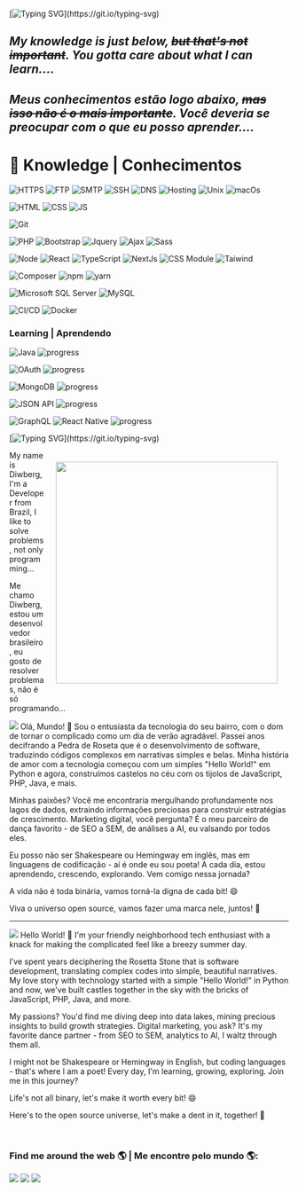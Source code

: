 [![Typing SVG](https://readme-typing-svg.herokuapp.com?font=Pangolin&size=35&duration=3000&pause=0&color=F7C544&center=true&vCenter=true&multiline=true&repeat=false&width=1000&height=100&lines=Welcome+to+my+GitHub...+If+you're+a+recruiter...+;Hit+me+up+-+I'm+looking+for+new+opportunities!)](https://git.io/typing-svg)
## _My knowledge is just below, ~~but that's not important~~. You gotta care about what I can learn...._ 
## _Meus conhecimentos estão logo abaixo, ~~mas isso não é o mais importante~~. Você deveria se preocupar com o que eu posso aprender...._ 

 
# 🔮 Knowledge | Conhecimentos
![HTTPS](https://img.shields.io/badge/-HTTPS-%23333?style=plastic-square&logo=internetexplorer&logoColor=white)
![FTP](https://img.shields.io/badge/-FTP-%23333?style=plastic-square&logo=amazonec2&logoColor=white)
![SMTP](https://img.shields.io/badge/-SMTP-%23333?style=plastic-square&logo=minutemailer&logoColor=white)
![SSH](https://img.shields.io/badge/-SSH-%23333?style=plastic-square&logo=gnometerminal&logoColor=white)
![DNS](https://img.shields.io/badge/-DNS-%23333?style=plastic-square&logo=instatus&logoColor=white)
![Hosting](https://img.shields.io/badge/-Hosting-%23333?style=plastic-square&logo=hotelsdotcom&logoColor=white)
![Unix](https://img.shields.io/badge/-Unix-%23333?style=plastic-square&logo=linux&logoColor=white)
![macOs](https://img.shields.io/badge/-macOS-%23333?style=plastic-square&logo=apple&logoColor=white)


![HTML](https://img.shields.io/badge/-HTML-%23E34F26?style=plastic-square&logo=html5&logoColor=white)
![CSS](https://img.shields.io/badge/-CSS-%231572B6?style=plastic-square&logo=css3&logoColor=white)
![JS](https://img.shields.io/badge/-JavaScript-%23F7DF1E?style=plastic-square&logo=javascript&logoColor=white)


![Git](https://img.shields.io/badge/-Git%2FGitHub-%23333?style=plastic-square&logo=github)


![PHP](https://img.shields.io/badge/-PHP-%23333?style=plastic-square&logo=php)
![Bootstrap](https://img.shields.io/badge/-Bootstrap-%23333?style=plastic-square&logo=bootstrap)
![Jquery](https://img.shields.io/badge/-jQuery-%23333?style=plastic-square&logo=jquery&logoColor=%230769AD)
![Ajax](https://img.shields.io/badge/-Ajax-%23333?style=plastic-square&logo=jquery&logoColor=%230769AD)
![Sass](https://img.shields.io/badge/-Sass-%23333?style=plastic-square&logo=sass)


![Node](https://img.shields.io/badge/-Node-%23333?style=plastic-square&logo=nodedotjs)
![React](https://img.shields.io/badge/-React-%23333?style=plastic-square&logo=react)
![TypeScript](https://img.shields.io/badge/-TypeScript-%23333?style=plastic-square&logo=typescript)
![NextJs](https://img.shields.io/badge/-Next.js-%23333?style=plastic-square&logo=nextdotjs)
![CSS Module](https://img.shields.io/badge/-CSS%20Module-%23333?style=plastic-square&logo=cssmodules)
![Taiwind](https://img.shields.io/badge/-Tailwind%20CSS-%23333?style=plastic-square&logo=tailwindcss)


![Composer](https://img.shields.io/badge/-Composer-%23333?style=plastic-square&logo=composer&logoColor=%23885630)
![npm](https://img.shields.io/badge/-npm-%23333?style=plastic-square&logo=npm)
![yarn](https://img.shields.io/badge/-yarn-%23333?style=plastic-square&logo=yarn)


![Microsoft SQL Server](https://img.shields.io/badge/-SQL%20Server-%23333?style=plastic-square&logo=microsoft-sql-server&logoColor=%23CC2927)
![MySQL](https://img.shields.io/badge/-MySQL-%23333?style=plastic-square&logo=mysql)

![CI/CD](https://img.shields.io/badge/-CI%2FCD-%23333?style=plastic-square&logo=immer&logoColor=white)
![Docker](https://img.shields.io/badge/-Docker-%23333?style=plastic-square&logo=docker)

### Learning | Aprendendo

![Java](https://img.shields.io/badge/-Java-%23333?style=plastic-square&logo=coffeescript)
![progress](https://progress-bar.dev/80/ "progress")


![OAuth](https://img.shields.io/badge/-OAuth-%23333?style=plastic-square&logo=webauthn)
![progress](https://progress-bar.dev/40/ "progress")


![MongoDB](https://img.shields.io/badge/-MongoDB-%23333?style=plastic-square&logo=mongodb)
![progress](https://progress-bar.dev/30/ "progress")


![JSON API](https://img.shields.io/badge/-JSON%20API-%23333?style=plastic-square&logo=json)
![progress](https://progress-bar.dev/25/ "progress")


![GraphQL](https://img.shields.io/badge/-GraphQL-%23333?style=plastic-square&logo=graphql&logoColor=%23E10098)
![React Native](https://img.shields.io/badge/-React%20Native-%23333?style=plastic-square&logo=react)
![progress](https://progress-bar.dev/0/ "progress")



[![Typing SVG](https://readme-typing-svg.herokuapp.com?font=Pangolin&size=35&duration=3000&pause=1000&color=F7C544&center=true&vCenter=true&multiline=true&repeat=false&width=1000&height=100&lines=In+continuous+learning...)](https://git.io/typing-svg)

<img align="right" width="400" src="https://media0.giphy.com/media/M9kgjEsLG6LMbYC9dl/giphy.gif?cid=ecf05e477d07cb985aa03e0fe8362322b249add8b41a3971&rid=giphy.gif" style="margin: 20px;" />

My name is Diwberg, I'm a Developer from Brazil, I like to solve problems, not only programming...

Me chamo Diwberg, estou um desenvolvedor brasileiro, eu gosto de resolver problemas, não é só programando...

<img src="https://img.shields.io/badge/lang-pt--BR-informational?style=social&logo=googletranslate" target="_blank">
Olá, Mundo! 👋 Sou o entusiasta da tecnologia do seu bairro, com o dom de tornar o complicado como um dia de verão agradável.
Passei anos decifrando a Pedra de Roseta que é o desenvolvimento de software, traduzindo códigos complexos em narrativas simples e belas. Minha história de amor com a tecnologia começou com um simples "Hello World!" em Python e agora, construímos castelos no céu com os tijolos de JavaScript, PHP, Java, e mais.

Minhas paixões? Você me encontraria mergulhando profundamente nos lagos de dados, extraindo informações preciosas para construir estratégias de crescimento. Marketing digital, você pergunta? É o meu parceiro de dança favorito - de SEO a SEM, de análises a AI, eu valsando por todos eles.

Eu posso não ser Shakespeare ou Hemingway em inglês, mas em linguagens de codificação - aí é onde eu sou poeta! A cada dia, estou aprendendo, crescendo, explorando. Vem comigo nessa jornada?

A vida não é toda binária, vamos torná-la digna de cada bit! 😄

Viva o universo open source, vamos fazer uma marca nele, juntos! 🚀

---
<img src="https://img.shields.io/badge/lang-en-informational?style=social&logo=googletranslate" target="_blank">
Hello World! 👋 I'm your friendly neighborhood tech enthusiast with a knack for making the complicated feel like a breezy summer day. 

I’ve spent years deciphering the Rosetta Stone that is software development, translating complex codes into simple, beautiful narratives. My love story with technology started with a simple "Hello World!" in Python and now, we've built castles together in the sky with the bricks of JavaScript, PHP, Java, and more.

My passions? You'd find me diving deep into data lakes, mining precious insights to build growth strategies. Digital marketing, you ask? It's my favorite dance partner - from SEO to SEM, analytics to AI, I waltz through them all.

I might not be Shakespeare or Hemingway in English, but coding languages - that's where I am a poet! Every day, I'm learning, growing, exploring. Join me in this journey?

Life's not all binary, let's make it worth every bit! 😄

Here's to the open source universe, let's make a dent in it, together! 🚀

<br/> 


### Find me around the web 🌎 | Me encontre pelo mundo 🌎:
<a href="mailto:diwberg@gmail.com" target="_blank" rel="external"><img src="https://img.shields.io/badge/-Gmail-%23E4405F?style=for-the-badge&logo=google&logoColor=white" target="_blank"></a>
<a href="https://www.linkedin.com/in/diwberg-de-andrade-pereira-7670a91ab/" target="_blank" rel="external"><img src="https://img.shields.io/badge/-LinkedIn-%230077B5?style=for-the-badge&logo=linkedin&logoColor=white" target="_blank"></a>
<a href="https://www.instagram.com/diwberg/" target="_blank" rel="external"><img src="https://img.shields.io/badge/-Instagram-%23E4405F?style=for-the-badge&logo=instagram&logoColor=white" target="_blank"></a>
<br/>
